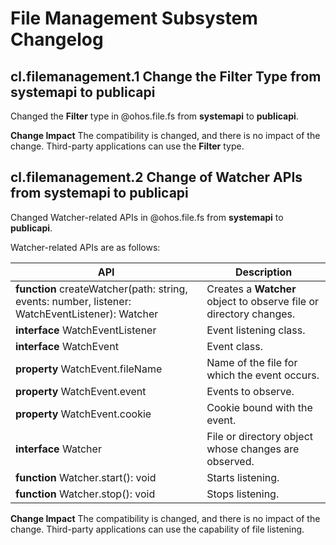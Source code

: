 # File Management Subsystem Changelog
## cl.filemanagement.1 Change the Filter Type from systemapi to publicapi

Changed the **Filter** type in @ohos.file.fs from **systemapi** to **publicapi**.

**Change Impact**
The compatibility is changed, and there is no impact of the change. Third-party applications can use the **Filter** type.

## cl.filemanagement.2 Change of Watcher APIs from systemapi to publicapi

Changed Watcher-related APIs in @ohos.file.fs from **systemapi** to **publicapi**.

Watcher-related APIs are as follows:

| API| Description|
|------|---------|
| **function** createWatcher(path: string, events: number, listener: WatchEventListener): Watcher | Creates a **Watcher** object to observe file or directory changes.    |
| **interface** WatchEventListener                | Event listening class.    |
| **interface** WatchEvent                | Event class.    |
| **property** WatchEvent.fileName                | Name of the file for which the event occurs.    |
| **property** WatchEvent.event                        | Events to observe.    |
| **property** WatchEvent.cookie                | Cookie bound with the event.    |
| **interface** Watcher              | File or directory object whose changes are observed.    |
| **function** Watcher.start(): void                | Starts listening.    |
| **function** Watcher.stop(): void                 | Stops listening.    |

**Change Impact**
The compatibility is changed, and there is no impact of the change. Third-party applications can use the capability of file listening.
